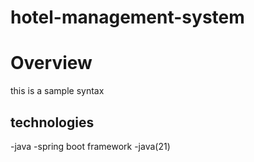 # hotel-management-system
# Overview
this is a sample syntax
## technologies
-java 
-spring boot framework
-java(21)
